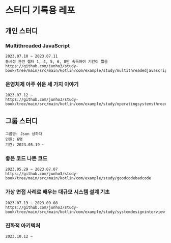 # 스터디 기록용 레포

## 개인 스터디

### Multithreaded JavaScript
```
2023.07.10 ~ 2023.07.11
동시성 관련 챕터 1, 4, 5, 6, 8만 속독하여 기간이 짧음
https://github.com/junho3/study-book/tree/main/src/main/kotlin/com/example/study/multithreadedjavascript
```

### 운영체제 아주 쉬운 세 가지 이야기
```
2023.07.12 ~
https://github.com/junho3/study-book/tree/main/src/main/kotlin/com/example/study/operatingsystemsthreeeasypieces
```

## 그룹 스터디
```
그룹명: Json 상하차
인원: 6명
기간: 2023.05.19 ~
```

### 좋은 코드 나쁜 코드
```
2023.05.29 ~ 2023.07.07
https://github.com/junho3/study-book/tree/main/src/main/kotlin/com/example/study/goodcodebadcode
```

### 가상 면접 사례로 배우는 대규모 시스템 설계 기초
```
2023.07.13 ~ 2023.09.08
https://github.com/junho3/study-book/tree/main/src/main/kotlin/com/example/study/systemdesigninterview
```

### 진화적 아키텍처
```
2023.10.12 ~
```
